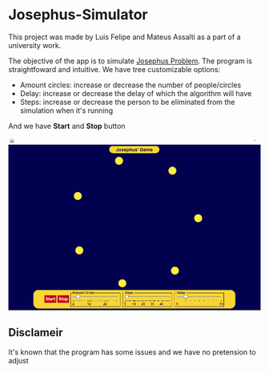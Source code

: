 # Josephus-Simulator
 
This project was made by Luis Felipe and Mateus Assalti as a part of a university work. 

The objective of the app is to simulate [Josephus Problem](https://en.wikipedia.org/wiki/Josephus_problem). The program is straightfoward and intuitive. We have tree customizable options: 
- Amount circles: increase or decrease the number of people/circles
- Delay: increase or decrease the delay of which the algorithm will have
- Steps: increase or decrease the person to be eliminated from the simulation when it's running

And we have **Start** and **Stop** button

![Program initial screen](images/initial-screen.png)

## Disclameir

It's known that the program has some issues and we have no pretension to adjust
